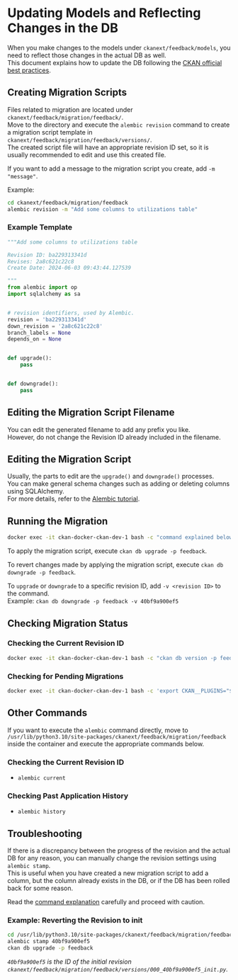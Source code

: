 # Updating Models and Reflecting Changes in the DB

When you make changes to the models under `ckanext/feedback/models`, you need to reflect those changes in the actual DB as well.  
This document explains how to update the DB following the [CKAN official best practices](https://docs.ckan.org/en/latest/extensions/best-practices.html).

## Creating Migration Scripts

Files related to migration are located under `ckanext/feedback/migration/feedback/`.  
Move to the directory and execute the `alembic revision` command to create a migration script template in `ckanext/feedback/migration/feedback/versions/`.  
The created script file will have an appropriate revision ID set, so it is usually recommended to edit and use this created file.

If you want to add a message to the migration script you create, add `-m "message"`.

Example:

```bash
cd ckanext/feedback/migration/feedback
alembic revision -m "Add some columns to utilizations table"
```

### Example Template

```python
"""Add some columns to utilizations table

Revision ID: ba229313341d
Revises: 2a8c621c22c8
Create Date: 2024-06-03 09:43:44.127539

"""
from alembic import op
import sqlalchemy as sa


# revision identifiers, used by Alembic.
revision = 'ba229313341d'
down_revision = '2a8c621c22c8'
branch_labels = None
depends_on = None


def upgrade():
    pass


def downgrade():
    pass

```

## Editing the Migration Script Filename

You can edit the generated filename to add any prefix you like.  
However, do not change the Revision ID already included in the filename.

## Editing the Migration Script

Usually, the parts to edit are the `upgrade()` and `downgrade()` processes.  
You can make general schema changes such as adding or deleting columns using SQLAlchemy.  
For more details, refer to the [Alembic tutorial](https://alembic.sqlalchemy.org/en/latest/tutorial.html#running-our-second-migration).

## Running the Migration

```bash
docker exec -it ckan-docker-ckan-dev-1 bash -c "command explained below"
```

To apply the migration script, execute `ckan db upgrade -p feedback`.

To revert changes made by applying the migration script, execute `ckan db downgrade -p feedback`.

To `upgrade` or `downgrade` to a specific revision ID, add `-v <revision ID>` to the command.  
Example: `ckan db downgrade -p feedback -v 40bf9a900ef5`

## Checking Migration Status

### Checking the Current Revision ID

```bash
docker exec -it ckan-docker-ckan-dev-1 bash -c "ckan db version -p feedback"
```

### Checking for Pending Migrations

```bash
docker exec -it ckan-docker-ckan-dev-1 bash -c 'export CKAN__PLUGINS="$CKAN__PLUGINS feedback"; ckan db pending-migrations'
```

## Other Commands

If you want to execute the `alembic` command directly, move to `/usr/lib/python3.10/site-packages/ckanext/feedback/migration/feedback` inside the container and execute the appropriate commands below.

### Checking the Current Revision ID

- `alembic current`

### Checking Past Application History

- `alembic history`

## Troubleshooting

If there is a discrepancy between the progress of the revision and the actual DB for any reason, you can manually change the revision settings using `alembic stamp`.  
This is useful when you have created a new migration script to add a column, but the column already exists in the DB, or if the DB has been rolled back for some reason.

Read the [command explanation](https://inspirehep.readthedocs.io/en/latest/alembic.html#alembic-stamp) carefully and proceed with caution.

### Example: Reverting the Revision to init

```bash
cd /usr/lib/python3.10/site-packages/ckanext/feedback/migration/feedback
alembic stamp 40bf9a900ef5
ckan db upgrade -p feedback
```

*`40bf9a900ef5` is the ID of the initial revision `ckanext/feedback/migration/feedback/versions/000_40bf9a900ef5_init.py`.*

